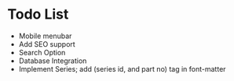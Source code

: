 # Todo List

- Mobile menubar
- Add SEO support
- Search Option
- Database Integration
- Implement Series; add (series id, and part no) tag in font-matter
